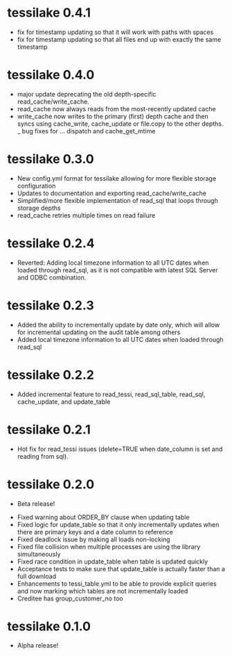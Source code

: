 # tessilake 0.4.1
- fix for timestamp updating so that it will work with paths with spaces 
- fix for timestamp updating so that all files end up with exactly the same timestamp

# tessilake 0.4.0
- major update deprecating the old depth-specific read_cache/write_cache.
- read_cache now always reads from the most-recently updated cache
- write_cache now writes to the primary (first) depth cache and then syncs using cache_write, cache_update or file.copy to the other depths.
_ bug fixes for ... dispatch and cache_get_mtime

# tessilake 0.3.0
- New config.yml format for tessilake allowing for more flexible storage configuration
- Updates to documentation and exporting read_cache/write_cache
- Simplified/more flexible implementation of read_sql that loops through storage depths
- read_cache retries multiple times on read failure

# tessilake 0.2.4
- Reverted: Adding local timezone information to all UTC dates when loaded through read_sql, as it is not compatible with latest SQL Server and ODBC combination.

# tessilake 0.2.3
- Added the ability to incrementally update by date only, which will allow for incremental updating on the audit table among others
- Added local timezone information to all UTC dates when loaded through read_sql

# tessilake 0.2.2
- Added incremental feature to read_tessi, read_sql_table, read_sql, cache_update, and update_table

# tessilake 0.2.1
- Hot fix for read_tessi issues (delete=TRUE when date_column is set and reading from sql).

# tessilake 0.2.0

* Beta release!
- Fixed warning about ORDER_BY clause when updating table
- Fixed logic for update_table so that it only incrementally updates when there are primary keys and a date column to reference
- Fixed deadlock issue by making all loads non-locking
- Fixed file collision when multiple processes are using the library simultaneously
- Fixed race condition in update_table when table is updated quickly
- Acceptance tests to make sure that update_table is actually faster than a full download
- Enhancements to tessi_table.yml to be able to provide explicit queries and now marking which tables are not incrementally loaded 
- Creditee has group_customer_no too 

# tessilake 0.1.0

* Alpha release!
